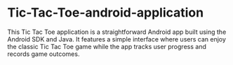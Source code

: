 # Tic-Tac-Toe-android-application
This Tic Tac Toe application is a straightforward Android app built using the Android SDK and Java. It features a simple interface where users can enjoy the classic Tic Tac Toe game while the app tracks user progress and records game outcomes.

